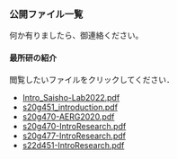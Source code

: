 ### 公開ファイル一覧  

何か有りましたら、御連絡ください。  

#### 最所研の紹介

<div id=replacePdfjs>閲覧したいファイルをクリックしてください．</div>

<!-- markdown-link-check-disable -->

<!-- - [Intro_Saisho-Lab2021.pdf](./index.html?FILE=../public_material/Intro_Saisho-Lab2021.pdf) -->
- [Intro_Saisho-Lab2022.pdf](./index.html?FILE=../public_material/Intro_Saisho-Lab2022.pdf)
- [s20g451_introduction.pdf](./index.html?FILE=../public_material/s20g451_introduction.pdf)
- [s20g470-AERG2020.pdf](./index.html?FILE=../public_material/s20g470-AERG2020.pdf)
- [s20g470-IntroResearch.pdf](./index.html?FILE=../public_material/s20g470-IntroResearch.pdf)
- [s20g477-IntroResearch.pdf](./index.html?FILE=../public_material/s20g477-IntroResearch.pdf)
- [s22d451-IntroResearch.pdf](./index.html?FILE=../public_material/s22d451-IntroResearch.pdf)

<script src='../pdfjs/build/pdf.js'> </script>
<script>
	function getFileNameFromGetFILE(){
		let url = new URL(window.location.href);
		let params=url.searchParams;
		return params.get('FILE');
	}
	
	const url=getFileNameFromGetFILE();
	pdfjsLib.GlobalWorkerOptions.workerSrc='../pdfjs/build/pdf.worker.js';
	const loadingTask=pdfjsLib.getDocument(url);
	
	(async ()=>{
		const pdf=await loadingTask.promise;
		const page=await pdf.getPage(1);
		const width=page._pageInfo.view[2];
		const height=page._pageInfo.view[3];
	
		let elmPdf=document.getElementById('replacePdfjs');
		elmPdf.innerHTML='<iframe src=\''+url+'\' height='+height+'px width='+width+'px ></iframe>';
	})();
</script>
